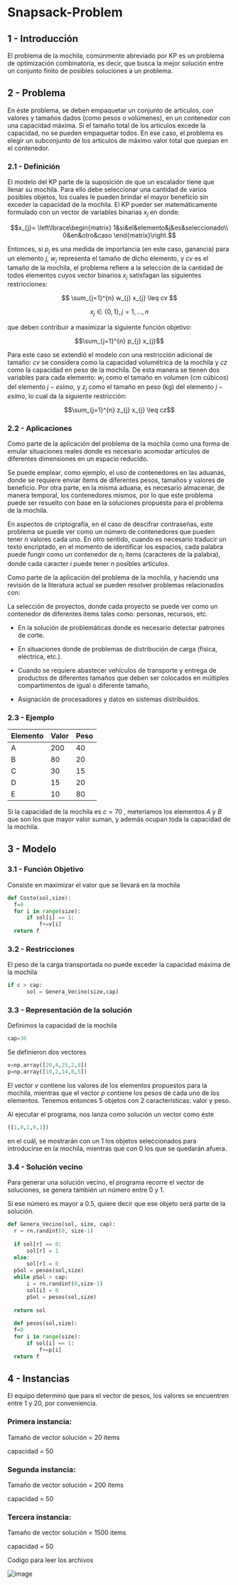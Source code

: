 # Snapsack-Problem

## 1 - Introducción ##

El problema de la mochila, comúnmente abreviado por KP es un problema de optimización combinatoria, es decir, que busca la mejor solución entre un conjunto finito de posibles soluciones a un problema.

## 2 - Problema ##
En éste problema, se deben empaquetar un conjunto de artículos, con valores y tamaños dados (como pesos o volúmenes), en un contenedor con una capacidad máxima. Si el tamaño total de los artículos excede la capacidad, no se pueden empaquetar todos. En ese caso, el problema es elegir un subconjunto de los artículos de máximo valor total que quepan en el contenedor.

  ### 2.1 - Definición ###

El modelo del KP parte de la suposición de que un escalador tiene que llenar su mochila. Para ello debe seleccionar una cantidad de varios posibles objetos, los cuales le pueden brindar el mayor beneficio sin exceder la capacidad de la mochila. El KP pueder ser matemáticamente formulado con un vector de variables binarias $x_j$ en donde:

$$x_{j}= \left\lbrace\begin{matrix}
1&si&el&elemento&j&es&seleccionado\\ 
0&en&otro&caso
\end{matrix}\right.$$

Entonces, si $p_j$ es una medida de importancia (en este caso, ganancia) para un elemento $j$, $w_j$ representa el tamaño de dicho elemento, y $cv$ es el tamaño de la mochila, el problema refiere a la selección de la cantidad de todos elementos cuyos vector binarios $x_j$ satisfagan las siguientes restricciones:

$$ \sum_{j=1}^{n} w_{j} x_{j} \leq cv $$

$$ x_{j}\in \left\lbrace 0,1 \right\rbrace , j=1,...,n $$

que deben contribuir a maximizar la siguiente función objetivo:

$$\sum_{j=1}^{n} p_{j} x_{j}$$

Para este caso se extendió el modelo con una restricción adicional de tamaño: $cv$ se considera como la capacidad volumétrica de la mochila y $cz$ como la capacidad en peso de la mochila. De esta manera se tienen dos variables para cada elemento: $w_j$ como el tamaño en volumen (cm cúbicos) del elemento $j-esimo$, y $z_j$ como el tamaño en peso (kg) del elemento $j-esimo$, lo cual da la siguiente restricción:

$$\sum_{j=1}^{n} z_{j} x_{j} \leq cz$$

### 2.2 - Aplicaciones ###
  
Como parte de la aplicación del problema de la mochila como una forma de emular situaciones reales donde es necesario acomodar artículos de diferentes dimensiones en un espacio reducido.

Se puede emplear, como ejemplo, el uso de contenedores en las aduanas, donde se requiere enviar ítems de diferentes pesos, tamaños y valores de beneficio. Por otra parte, en la misma aduana, es necesario almacenar, de manera temporal, los contenedores mismos, por lo que este problema puede ser resuelto con base en la soluciones propuesta para el problema de la mochila.

En aspectos de criptografía, en el caso de descifrar contraseñas, este problema se puede ver como un número de contenedores que pueden tener $n$ valores cada uno. En otro sentido, cuando es necesario traducir un texto encriptado, en el momento de identificar los espacios, cada palabra puede fungir como un contenedor de $n_i$ ítems (caracteres de la palabra), donde cada caracter $i$ puede tener $n$ posibles artículos.

Como parte de la aplicación del problema de la mochila, y haciendo una revisión de la literatura actual se pueden resolver problemas relacionados con:

La selección de proyectos, donde cada proyecto se puede ver como un contenedor de diferentes ítems tales como: personas, recursos, etc.

* En la solución de problemáticas donde es necesario detectar patrones de corte.

* En situaciones donde de problemas de distribución de carga (física, eléctrica, etc.).

* Cuando se requiere abastecer vehículos de transporte y entrega de productos de diferentes tamaños que deben ser colocados en múltiples compartimentos de igual o diferente tamaño,

* Asignación de procesadores y datos en sistemas distribuidos.

### 2.3 - Ejemplo ###
  
|Elemento|Valor|Peso|
|--|--|--|
| A | 200 |40 |
| B | 80 | 20 |
| C | 30 | 15 |
| D | 15 | 20 |
| E | 10 | 80 |

Si la capacidad de la mochila es $c=70$ , meteríamos los elementos $A$ y $B$ que son los que mayor valor suman, y además ocupan toda la capacidad de la mochila.

## 3 - Modelo ##
  
  ### 3.1 - Función Objetivo ###
  
  Consiste en maximizar el valor que se llevará en la mochila
  
  ```Python
  def Costo(sol,size):
    f=0
    for i in range(size):
        if sol[i] == 1:
            f+=v[i]
    return f
  ```
  
  ### 3.2 - Restricciones ###
  
  El peso de la carga transportada no puede exceder la capacidad máxima de la mochila
  
  ```Python
  if c > cap:
        sol = Genera_Vecino(size,cap)
  ```
  
  ### 3.3 - Representación de la solución ###
  
  Definimos la capacidad de la mochila
  
  ```Python
  cap=30
  ```
  
  Se definieron dos vectores
  
  ```Python
  v=np.array([20,4,25,2,8])
  p=np.array([10,2,14,8,5])
  ```
  
  El vector $v$ contiene los valores de los elementos propuestos para la mochila, mientras que el vector $p$ contiene los pesos de cada uno de los elementos. Tenemos entonces 5 objetos con 2 características: valor y peso.
  
  Al ejecutar el programa, nos lanza como solución un vector como éste
  
  ```Python
  ([1,0,1,0,1])
  ```
  en el cuál, se mostrarán con un 1 los objetos seleccionados para introducirse en la mochila, mientras que con 0 los que    se quedarán afuera.
  
  ### 3.4 - Solución vecino ###
  
  Para generar una solución vecino, el programa recorre el vector de soluciones, se genera también un número entre 0 y 1. 
  
  Si ese número es mayor a 0.5, quiere decir que ese objeto será parte de la solución.
  
  ```Python
  def Genera_Vecino(sol, size, cap):
    r = rn.randint(0, size-1)
    
    if sol[r] == 0:
        sol[r] = 1
    else:
        sol[r] = 0
    pSol = pesos(sol,size)
    while pSol > cap:
        i = rn.randint(0,size-1)
        sol[i] = 0
        pSol = pesos(sol,size)
        
    return sol
    
    def pesos(sol,size):
    f=0
    for i in range(size):
        if sol[i] == 1:
            f+=p[i]
    return f
  ```
  
## 4 - Instancias ##

El equipo determinó que para el vector de pesos, los valores se encuentren entre 1 y 20, por conveniencia.

### Primera instancia: ###
  
  Tamaño de vector solución = 20 items
  
  capacidad = 50

### Segunda instancia: ###

  Tamaño de vector solución = 200 items
  
  capacidad = 50

  ### Tercera instancia: ###

  Tamaño de vector solución = 1500 items
  
  capacidad = 50
  
Codigo para leer los archivos

![image](https://user-images.githubusercontent.com/56168184/165009779-6f8d27cc-1f40-423c-98a8-2d42fc69ee14.png)

